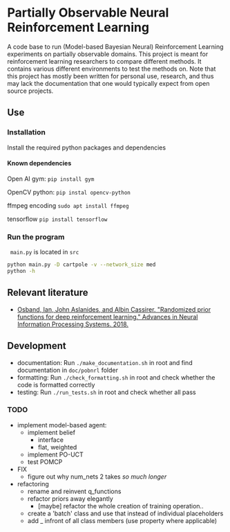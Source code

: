 # Partially Observable Neural Reinforcement Learning

A code base to run (Model-based Bayesian Neural) Reinforcement Learning
experiments on partially observable domains. This project is meant for
reinforcement learning researchers to compare different methods. It contains
various different environments to test the methods on. Note that this project
has mostly been written for personal use, research, and thus may lack the
documentation that one would typically expect from open source projects.

## Use

### Installation
Install the required python packages and dependencies

#### Known dependencies

Open AI gym:
``` pip install gym ```

OpenCV python:
``` pip instal opencv-python ```

ffmpeg encoding
``` sudo apt install ffmpeg ```

tensorflow
``` pip install tensorflow ```

### Run the program
```  main.py ``` is located in ``` src ```

```bash
python main.py -D cartpole -v --network_size med
python -h
```

## Relevant literature
* [Osband, Ian, John Aslanides, and Albin Cassirer. "Randomized prior functions
  for deep reinforcement learning." Advances in Neural Information Processing
      Systems. 2018.][1]

## Development

* documentation: Run ``` ./make_documentation.sh ``` in root and find
  documentation in ``` doc/pobnrl ``` folder
* formatting: Run ``` ./check_formatting.sh ``` in root and check whether the
  code is formatted correctly
* testing: Run ``` ./run_tests.sh ``` in root and check whether all pass

### TODO
* implement model-based agent:
    - implement belief
        + interface
        + flat, weighted
    - implement PO-UCT
    - test POMCP
* FIX
    - figure out why num_nets 2 takes *so much longer*
* refactoring
    - rename and reinvent q_functions
    - refactor priors away elegantly
        + [maybe] refactor the whole creation of training operation..
    - create a 'batch' class and use that instead of individual placeholders
    - add _ infront of all class members (use property where applicable)

[1]: https://papers.nips.cc/paper/8080-randomized-prior-functions-for-deep-reinforcement-learning.pdf
